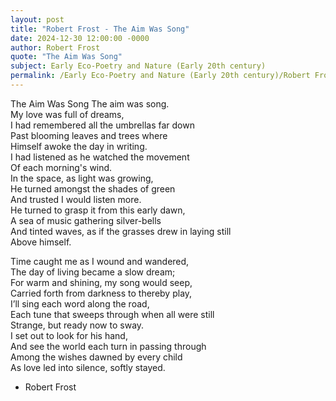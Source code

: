 ```yaml
---
layout: post
title: "Robert Frost - The Aim Was Song"
date: 2024-12-30 12:00:00 -0000
author: Robert Frost
quote: "The Aim Was Song"
subject: Early Eco-Poetry and Nature (Early 20th century)
permalink: /Early Eco-Poetry and Nature (Early 20th century)/Robert Frost/Robert Frost - The Aim Was Song
---
```


The Aim Was Song
The aim was song.  
My love was full of dreams,  
I had remembered all the umbrellas far down  
Past blooming leaves and trees where  
Himself awoke the day in writing.  
I had listened as he watched the movement  
Of each morning's wind.  
In the space, as light was growing,  
He turned amongst the shades of green  
And trusted I would listen more.  
He turned to grasp it from this early dawn,  
A sea of music gathering silver-bells  
And tinted waves, as if the grasses drew in laying still  
Above himself.  

Time caught me as I wound and wandered,  
The day of living became a slow dream;  
For warm and shining, my song would seep,  
Carried forth from darkness to thereby play,  
I’ll sing each word along the road,  
Each tune that sweeps through when all were still  
Strange, but ready now to sway.  
I set out to look for his hand,  
And see the world each turn in passing through  
Among the wishes dawned by every child  
As love led into silence, softly stayed.

- Robert Frost
